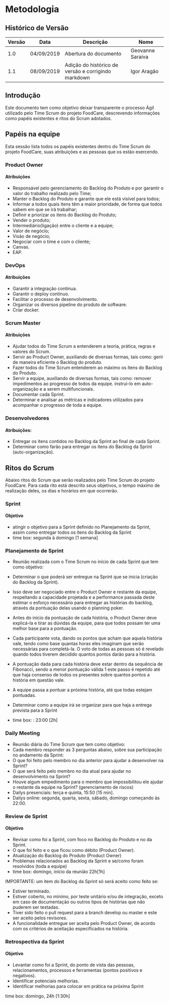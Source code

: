# Metodologia

## Histórico de Versão

|Versão|Data|Descrição|Nome|
|---|---|---|---|
|1.0|04/09/2019|Abertura do documento|Geovanne Saraiva|
|1.1|08/09/2019|Adição do histórico de versão e corrigindo markdown|Igor Aragão|

## Introdução

Este documento tem como objetivo deixar transparente o processo Ágil utilizado pelo Time Scrum do projeto FoodCare, descrevendo informações como papéis existentes e ritos do Scrum adotados.

## Papéis na equipe

Esta sessão lista todos os papéis existentes dentro do Time Scrum do projeto FoodCare, suas atribuições e as pessoas que os estão exercendo.

### Product Owner

#### Atribuições

- Responsável pelo gerenciamento do Backlog do Produto e por garantir o valor do trabalho realizado pelo Time;
- Manter o Backlog do Produto e garante que ele está visível para todos;
- Informar a todos quais itens têm a maior prioridade, de forma que todos sabem em que se irá trabalhar;
- Definir e priorizar os itens do Backlog do Produto;
- Vender o produto;
- Intermediário(ligação) entre o cliente e a equipe;
- Valor de negócio;
- Visão de negócio;
- Negociar com o time e com o cliente;
- Canvas.
- EAP.

### DevOps

#### Atribuições

- Garantir a integração continua.
- Garantir o deploy continuo.
- Facilitar o processo de desenvolvimento.
- Organizar os diversos pipeline do produto de software.
- Criar docker.

### Scrum Master

#### Atribuições

- Ajudar todos do Time Scrum a entenderem a teoria, prática, regras e valores do Scrum.
- Servir ao Product Owner, auxiliando de diversas formas, tais como: gerir de maneira eficiente o Backlog do produto.
- Fazer todos do Time Scrum entenderem ao máximo os ítens do Backlog do Produto.
- Servir a equipe, auxiliando de diversas formas, tais como:
remover impedimentos ao progresso de todos da equipe.
instrui-lo em auto-organização e a serem multifuncionais.
- Documentar cada Sprint.
- Determinar e analisar as métricas e indicadores utilizados para acompanhar o progresso de toda a equipe.

### Desenvolvedores

#### Atribuições:

- Entregar os ítens contidos no Backlog da Sprint ao final de cada Sprint.
- Determinar como farão para entregar os ítens do Backlog da Sprint (auto-organização).

## Ritos do Scrum

Abaixo ritos do Scrum que serão realizados pelo Time Scrum do projeto FoodCare. Para cada rito está descrito seus objetivos, o tempo máximo de realização deles, os dias e horários em que ocorrerão.

### Sprint

#### Objetivo

- atingir o objetivo para a Sprint definido no Planejamento da Sprint, assim como entregar todos os ítens do Backlog da Sprint
- time box: segunda à domingo [1 semana]

### Planejamento de Sprint

- Reunião realizada com o Time Scrum no início de cada Sprint que tem como objetivo:

- Determinar o que poderá ser entregue na Sprint que se inicia (criação do Backlog da Sprint).
- Isso deve ser negociado entre o Product Owner e restante da equipe, respeitando a capacidade projetada e a performance passada deste estimar o esforço necessário para entregar as histórias do backlog, através da pontuação delas usando o planning poker.
- Antes do início da pontuação de cada história, o Product Owner deve explicá-la e tirar as dúvidas da equipe, para que todos possam ter uma melhor base para a pontuação.
- Cada participante vota, dando os pontos que acham que aquela história vale, tendo como base quantas horas eles imaginam que serão necessárias para completá-la. O voto de todas as pessoas só é revelado quando todos tiverem decidido quantos pontos darão para a história.
- A pontuação dada para cada história deve estar dentro da sequência de Fibonacci, sendo a menor pontuação válida 1
este passo é repetido até que haja consenso de todos os presentes sobre quantos pontos a história em questão vale.
- A equipe passa a pontuar a próxima história, até que todas estejam pontuadas.
- Determinar como a equipe irá se organizar para que haja a entrega prevista para a Sprint

- time box: : 23:00 [2h]

### Daily Meeting

- Reunião diária do Time Scrum que tem como objetivo:
- Cada membro responder as 3 perguntas abaixo, sobre sua participação no andamento da Sprint:
- O que foi feito pelo membro no dia anterior para ajudar a desenvolver na Sprint?
- O que será feito pelo membro no dia atual para ajudar no desenvolvimento na Sprint?
- Houve algum empedimento para o membro que impossibilitou ele ajudar o restante da equipe na Sprint? (gerenciamento de riscos)
- Dailys presenciais: terça e quinta, 15:50 [15 min].
- Dailys online: segunda, quarta, sexta, sábado, domingo começando às 22:00.

### Review de Sprint

#### Objetivo

- Revisar como foi a Sprint, com foco no Backlog do Produto e no da Sprint.
- O que foi feito e o que ficou como débito (Product Owner).
- Atualização do Backlog do Produto (Product Owner)
- Problemas relacionados ao Backlog da Sprint e se/como foram resolvidos (toda a equipe)
- time box: domingo, início da reunião 22h[1h]

IMPORTANTE: um item do Backlog da Sprint só será aceito como feito se:

- Estiver terminado.
- Estiver coberto, no mínimo, por teste unitário e/ou de integração, exceto em caso de documentação ou outros tipos de histórias que não puderem ser testadas.
- Tiver sido feito o pull request para a branch develop ou master e este ser aceito pelos revisores.
- A funcionalidade entregue ser aceita pelo Product Owner, de acordo com os critérios de aceitação especificados na história.

### Retrospectiva da Sprint

#### Objetivo

- Levantar como foi a Sprint, do ponto de vista das pessoas, relacionamentos, processos e ferramentas (pontos positivos e negativos).
- Identificar potenciais melhorias.
- Identificar melhorias para colocar em prática na próxima Sprint

time box: domingo, 24h [1:30h]
